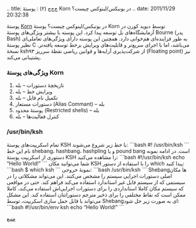 .. title: چ‌چ‌چ (۲) ‌: پوستهٔ Korn در یونیکس‌/‌لینوکس چیست‌؟ .. date:
2011/11/29 20:32:38

پوستهٔ
[Korn](https://en.wikipedia.org/wiki/Korn_shell "Korn shell on WIKIPEDIA")
در یونیکس‌/لینوکس چیست‌؟ پوستهٔ Korn توسط دیوید کورن در آزمایشگاه‌های بل
توسعه پیدا کرد‌. این پوسته با بیشتر ویژگی‌های پوستهٔ Bourne (پدر Bash)
به طور فزاینده‌ای هم‌خوانی دارد‌. همچنین این پوسته دارای ویژگی‌های
تعاملی‌ای نظیر پوستهٔ C می‌باشد‌، اما با اجرای سریع‌تر و قابلیت‌های
ویرایش بر‌خط توسعه یافته‌تر‌. نسخهٔ ksh۹۳ از شرکت‌پذیری آرایه‌ها و
قوانین ریاضی نقطهٔ سر‌ریز (Floating point) نیز پشتیبانی می‌کند‌.

### ویژگی‌های پوستهٔ Korn

1.  تازیخچهٔ دستورات – بله
2.  ویرایش خط – بله
3.  تکمیل نام فایل – بله
4.  دستورات مستعار (‌Alias Commant) – بله
5.  پوستهٔ محدود (Restricted shells) – بله
6.  کنترل فعالیت‌ها – بله

### ‎‎/usr/bin/ksh‏

تمام اسکریپت‌های پوستهٔ KSH با خط زیر شروع می‌شوند‌: \`\`\`bash \#!
/usr/bin/ksh \`\`\` نام این خط shebang‌، hashbang‌، hashpling و یا pound
bang است‌. در ادامه نمونه دستوری از اسکریپت پوستهٔ KSH را مشاهده
می‌کنید‌: \`\`\`bash \#!/usr/bin/ksh echo “Hello World!” \`\`\` شما
می‌توانید مکان KSH را با استفاده از دستور which پیدا کنید‌: \`\`\`bash
\$ which ksh \`\`\` نمونهٔ خروجی‌: \`\`\`bash /usr/bin/ksh \`\`\`
Shebang‌ها مکان اصلی دستورات اجرایی سیستم را مشخص می‌کنند‌. این می‌تواند
مشکلاتی را در سیستمی که از سیستم فایل غیر استاندارد استفاده می‌کند فراهم
کند‌. حتی در مواقعی که سیستم مکان کاملا استانداردی را برای دستورات
اجرایی‌اش استفاده می‌کند‌، کاملا ممکن است که نقاط مختلفی را برای ذخیر
مترجم دستوراتتان استفاده کند‌. این مشکل می‌تواند با قابل حمل سازی
اسکریپت‌، توسط Shebang‌ای به صورت زیر حل شود‌: \`\`\`bash
\#!/usr/bin/env ksh echo “Hello World!” \`\`\`

[منبع](http://www.cyberciti.biz/faq/ksh-korn-shell/ "What is UNIX / Linux Korn Shell?")
